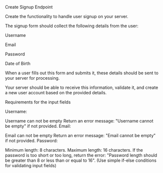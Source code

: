 Create Signup Endpoint

Create the functionality to handle user signup on your server.

The signup form should collect the following details from the user:

Username

Email

Password

Date of Birth

When a user fills out this form and submits it, these details should be sent to your server for processing.

Your server should be able to receive this information, validate it, and create a new user account based on the provided details.

Requirements for the input fields

Username:

Username can not be empty
Return an error message: "Username cannot be empty" if not provided.
Email:

Email can not be empty
Return an error message: "Email cannot be empty" if not provided.
Password:

Minimum length: 8 characters.
Maximum length: 16 characters.
If the password is too short or too long, return the error: "Password length should be greater than 8 or less than or equal to 16".
(Use simple if-else conditions for validating input fields)